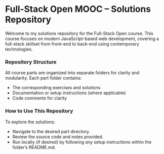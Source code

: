 # Full-Stack Open MOOC – Solutions Repository
Welcome to my solutions repository for the Full-Stack Open course.
This course focuses on modern JavaScript-based web development, covering a full-stack skillset from front-end to back-end using contemporary technologies.

### Repository Structure
All course parts are organized into separate folders for clarity and modularity. Each part folder contains:

- The corresponding exercises and solutions
- Documentation or setup instructions (where applicable)
- Code comments for clarity

### How to Use This Repository
To explore the solutions:

- Navigate to the desired part directory.
- Review the source code and notes provided.
- Run locally (if desired) by following any setup instructions within the folder’s README.md.
